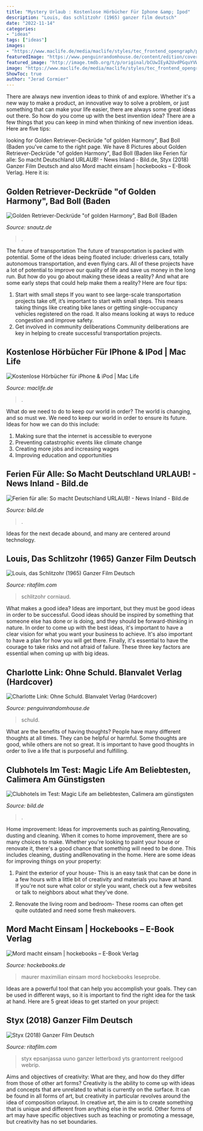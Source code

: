 ```yaml
---
title: "Mystery Urlaub : Kostenlose Hörbücher Für Iphone &amp; Ipod"
description: "Louis, das schlitzohr (1965) ganzer film deutsch"
date: "2022-11-14"
categories:
- "ideas"
tags: ["ideas"]
images:
- "https://www.maclife.de/media/maclife/styles/tec_frontend_opengraph/public/data/editors/2011_23/image-39986--42632.gif?itok=ieUQKB-8"
featuredImage: "https://www.penguinrandomhouse.de/content/edition/cover/share/9783764507381.jpg"
featured_image: "http://image.tmdb.org/t/p/original/bCUwIEyA2UvdPGquYVW8leV8Uok.jpg"
image: "https://www.maclife.de/media/maclife/styles/tec_frontend_opengraph/public/data/editors/2011_23/image-39986--42632.gif?itok=ieUQKB-8"
ShowToc: true
author: "Jerad Cormier"
---
```



There are always new invention ideas to think of and explore. Whether it's a new way to make a product, an innovative way to solve a problem, or just something that can make your life easier, there are always some great ideas out there. So how do you come up with the best invention idea? There are a few things that you can keep in mind when thinking of new invention ideas. Here are five tips: 

	

		
looking for Golden Retriever-Deckrüde &quot;of golden Harmony&quot;, Bad Boll (Baden you've came to the right page. We have 8 Pictures about Golden Retriever-Deckrüde &quot;of golden Harmony&quot;, Bad Boll (Baden like Ferien für alle: So macht Deutschland URLAUB! - News Inland - Bild.de, Styx (2018) Ganzer Film Deutsch and also Mord macht einsam | hockebooks – E-Book Verlag. Here it is:
		
    
## Golden Retriever-Deckrüde &quot;of Golden Harmony&quot;, Bad Boll (Baden

<img loading=lazy src="https://www.snautz.de/bilder/hunde/rassehunde/deckrueden/10346-0-280x280.jpg" onerror="this.onerror=null;this.src='https://tse2.mm.bing.net/th?id=OIP.l5W6JYm4vmXyk0b3HR9yCwAAAA&amp;pid=15.1';" alt="Golden Retriever-Deckrüde &quot;of golden Harmony&quot;, Bad Boll (Baden">

_Source: snautz.de_

>. 

	

The future of transportation
The future of transportation is packed with potential. Some of the ideas being floated include: driverless cars, totally autonomous transportation, and even flying cars. All of these projects have a lot of potential to improve our quality of life and save us money in the long run. But how do you go about making these ideas a reality? And what are some early steps that could help make them a reality? Here are four tips: 
1. Start with small steps 
If you want to see large-scale transportation projects take off, it’s important to start with small steps. This means taking things like creating bike lanes or getting single-occupancy vehicles registered on the road. It also means looking at ways to reduce congestion and improve safety. 
2. Get involved in community deliberations 
Community deliberations are key in helping to create successful transportation projects.

    
## Kostenlose Hörbücher Für IPhone &amp; IPod | Mac Life

<img loading=lazy src="https://www.maclife.de/media/maclife/styles/tec_frontend_opengraph/public/data/editors/2011_23/image-39986--42632.gif?itok=ieUQKB-8" onerror="this.onerror=null;this.src='https://tse2.mm.bing.net/th?id=OIP.c_L_gR_mY3m_vvLbWiC_1wHaD4&amp;pid=15.1';" alt="Kostenlose Hörbücher für iPhone &amp; iPod | Mac Life">

_Source: maclife.de_

>. 

	

What do we need to do to keep our world in order?
The world is changing, and so must we. We need to keep our world in order to ensure its future. Ideas for how we can do this include: 
1. Making sure that the internet is accessible to everyone 
2. Preventing catastrophic events like climate change 
3. Creating more jobs and increasing wages 
4. Improving education and opportunities 

    
## Ferien Für Alle: So Macht Deutschland URLAUB! - News Inland - Bild.de

<img loading=lazy src="https://bilder.bild.de/fotos/ferien-fuer-alle-so-macht-deutschland-urlaub--201194549-63586418/Bild/6.bild.jpg" onerror="this.onerror=null;this.src='https://tse3.mm.bing.net/th?id=OIP.ddjXnB3HiS5CPVmLPvfAwQHaEK&amp;pid=15.1';" alt="Ferien für alle: So macht Deutschland URLAUB! - News Inland - Bild.de">

_Source: bild.de_

>. 

	

Ideas for the next decade abound, and many are centered around technology.

    
## Louis, Das Schlitzohr (1965) Ganzer Film Deutsch

<img loading=lazy src="http://image.tmdb.org/t/p/original/v1uTvflLI6jsdplGCfJhy5zpF8w.jpg" onerror="this.onerror=null;this.src='https://tse1.mm.bing.net/th?id=OIP.alx6rabwdtK7Pu6cEstmtgHaLH&amp;pid=15.1';" alt="Louis, das Schlitzohr (1965) Ganzer Film Deutsch">

_Source: ritafilm.com_

>schlitzohr corniaud. 

	

What makes a good idea?
Ideas are important, but they must be good ideas in order to be successful. Good ideas should be inspired by something that someone else has done or is doing, and they should be forward-thinking in nature. In order to come up with the best ideas, it's important to have a clear vision for what you want your business to achieve. It's also important to have a plan for how you will get there. Finally, it's essential to have the courage to take risks and not afraid of failure. These three key factors are essential when coming up with big ideas.

    
## Charlotte Link: Ohne Schuld. Blanvalet Verlag (Hardcover)

<img loading=lazy src="https://www.penguinrandomhouse.de/content/edition/cover/share/9783764507381.jpg" onerror="this.onerror=null;this.src='https://tse3.mm.bing.net/th?id=OIP.p8nc857RiNvqTQvwKOgvkwHaD4&amp;pid=15.1';" alt="Charlotte Link: Ohne Schuld. Blanvalet Verlag (Hardcover)">

_Source: penguinrandomhouse.de_

>schuld. 

	

What are the benefits of having thoughts?
People have many different thoughts at all times. They can be helpful or harmful. Some thoughts are good, while others are not so great. It is important to have good thoughts in order to live a life that is purposeful and fulfilling.

    
## Clubhotels Im Test: Magic Life Am Beliebtesten, Calimera Am Günstigsten

<img loading=lazy src="https://images.bild.de/5d496803d02ac6000195d647/5066c15962fc131d93f6f12563b9cc03/1/3?w=1280" onerror="this.onerror=null;this.src='https://tse1.mm.bing.net/th?id=OIP.V3wurwSlCsxia4YDihmlSgHaEK&amp;pid=15.1';" alt="Clubhotels im Test: Magic Life am beliebtesten, Calimera am günstigsten">

_Source: bild.de_

>. 

	

Home improvement: Ideas for improvements such as painting,Renovating, dusting and cleaning.
When it comes to home improvement, there are so many choices to make. Whether you're looking to paint your house or renovate it, there's a good chance that something will need to be done. This includes cleaning, dusting andRenovating in the home. Here are some ideas for improving things on your property: 
1. Paint the exterior of your house- This is an easy task that can be done in a few hours with a little bit of creativity and materials you have at hand. If you're not sure what color or style you want, check out a few websites or talk to neighbors about what they've done. 

2. Renovate the living room and bedroom- These rooms can often get quite outdated and need some fresh makeovers.

    
## Mord Macht Einsam | Hockebooks – E-Book Verlag

<img loading=lazy src="https://hockebooks.de/sites/default/files/cover/final_mord_macht_einsam_cover.jpg" onerror="this.onerror=null;this.src='https://tse1.mm.bing.net/th?id=OIP.42GW_K5uv4mjlPTVKOwp4AHaLI&amp;pid=15.1';" alt="Mord macht einsam | hockebooks – E-Book Verlag">

_Source: hockebooks.de_

>maurer maximilian einsam mord hockebooks leseprobe. 

	

Ideas are a powerful tool that can help you accomplish your goals. They can be used in different ways, so it is important to find the right idea for the task at hand. Here are 5 great ideas to get started on your project: 

    
## Styx (2018) Ganzer Film Deutsch

<img loading=lazy src="http://image.tmdb.org/t/p/original/bCUwIEyA2UvdPGquYVW8leV8Uok.jpg" onerror="this.onerror=null;this.src='https://tse2.mm.bing.net/th?id=OIP.RZAfWaIlW_X7msP7H01yewHaLH&amp;pid=15.1';" alt="Styx (2018) Ganzer Film Deutsch">

_Source: ritafilm.com_

>styx epsanjassa uuno ganzer letterboxd yts grantorrent reelgood webrip. 

	

Aims and objectives of creativity: What are they, and how do they differ from those of other art forms?
Creativity is the ability to come up with ideas and concepts that are unrelated to what is currently on the surface. It can be found in all forms of art, but creativity in particular revolves around the idea of composition orlayout. In creative art, the aim is to create something that is unique and different from anything else in the world. Other forms of art may have specific objectives such as teaching or promoting a message, but creativity has no set boundaries.

